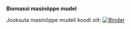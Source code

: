 **Biomassi masinõppe mudel**

Jooksuta masinõppe mudeli koodi siit:
[![Binder](https://mybinder.org/badge_logo.svg)](https://mybinder.org/v2/gh/luikiris/ruumianaluus/HEAD)
